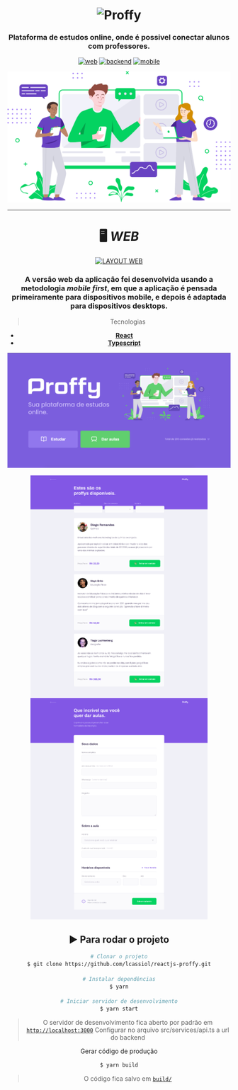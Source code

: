 <!-- VARS -->

[logo-url]: https://camo.githubusercontent.com/74c8681f6d4521903b63e79173a72f0b849243be/68747470733a2f2f692e696d6775722e636f6d2f73356c546465502e706e67
[web-badge]: https://img.shields.io/badge/WEB-6842C2?logo=typescript&logoColor=47248F&label=Proffy&labelColor=6842C2&style=for-the-badge
[backend-badge]: https://img.shields.io/badge/BACKEND-04D361?logo=Node.js&logoColor=03A14A&label=Proffy&labelColor=04D361&style=for-the-badge
[mobile-badge]: https://img.shields.io/badge/MOBILE-494949?logo=react&logoColor=161616&label=Proffy&labelColor=494949&style=for-the-badge

<!-- VARS -->

<div align="center">

# ![Proffy][logo-url]

### Plataforma de estudos online, onde é possivel conectar alunos com professores.
[![web][web-badge]](#desktop_computer-web)
[![backend][backend-badge]](#globe_with_meridians-server)
[![mobile][mobile-badge]](#iphone-mobile)

![](https://raw.githubusercontent.com/lcassiol/reactjs-proffy/d2520a09b3918bf260cc8f44a731f6be24bf55e3/src/assets/images/landing.svg)

</div>

---
<div align="center">

# :desktop_computer: _**WEB**_
[![LAYOUT WEB](https://img.shields.io/badge/Layout%20Web-black?style=for-the-badge&logo=figma&logoColor=red)](https://www.figma.com/file/GHGS126t7WYjnPZdRKChJF/Proffy-Web?node-id=27%3A1703)

</div>

<div align="center">
  
### A versão web da aplicação fei desenvolvida usando a metodologia _mobile first_, em que a aplicação é pensada primeiramente para dispositivos mobile, e depois é adaptada para dispositivos desktops.

> Tecnologias 
- [**React**](https://reactjs.org/) 
- [**Typescript**](https://www.typescriptlang.org/)

<img src="https://github.com/lcassiol/reactjs-proffy/blob/master/src/assets/images/screenshots/proffy-web-home.png?raw=true" width="800" />

<img src="https://github.com/lcassiol/reactjs-proffy/blob/master/src/assets/images/screenshots/study.png?raw=true" resize="contain" width="400" height="500" /> <img src="https://github.com/lcassiol/reactjs-proffy/blob/master/src/assets/images/screenshots/cadastro.png?raw=true" width="400" height="500" >

## :arrow_forward: **Para rodar o projeto**


```bash
# Clonar o projeto
$ git clone https://github.com/lcassiol/reactjs-proffy.git

# Instalar dependências
$ yarn

# Iniciar servidor de desenvolvimento
$ yarn start
```

> O servidor de desenvolvimento fica aberto por padrão em [`http://localhost:3000`](http://localhost:3000)
> Configurar no arquivo src/services/api.ts a url do backend

Gerar código de produção

```bash
$ yarn build
```

> O código fica salvo em [`build/`](web/build)
</div>
